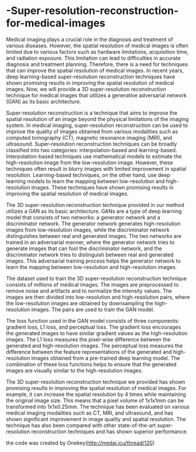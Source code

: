 # -Super-resolution-reconstruction-for-medical-images
Medical imaging plays a crucial role in the diagnosis and treatment of various diseases. However, the spatial resolution of medical images is often limited due to various factors such as hardware limitations, acquisition time, and radiation exposure. This limitation can lead to difficulties in accurate diagnosis and treatment planning. Therefore, there is a need for techniques that can improve the spatial resolution of medical images. In recent years, deep learning-based super-resolution reconstruction techniques have shown promising results in improving the spatial resolution of medical images. Now, we will provide a 3D super-resolution reconstruction technique for medical images that utilizes a generative adversarial network (GAN) as its basic architecture.

Super-resolution reconstruction is a technique that aims to improve the spatial resolution of an image beyond the physical limitations of the imaging system. In medical imaging, super-resolution reconstruction can be used to improve the quality of images obtained from various modalities such as computed tomography (CT), magnetic resonance imaging (MRI), and ultrasound. Super-resolution reconstruction techniques can be broadly classified into two categories: interpolation-based and learning-based. Interpolation-based techniques use mathematical models to estimate the high-resolution image from the low-resolution image. However, these techniques often result in blurry images with limited improvement in spatial resolution. Learning-based techniques, on the other hand, use deep learning models to learn the mapping between low-resolution and high-resolution images. These techniques have shown promising results in improving the spatial resolution of medical images.

The 3D super-resolution reconstruction technique provided in our method utilizes a GAN as its basic architecture. GANs are a type of deep learning model that consists of two networks: a generator network and a discriminator network. The generator network generates high-resolution images from low-resolution images, while the discriminator network distinguishes between real and generated images. The two networks are trained in an adversarial manner, where the generator network tries to generate images that can fool the discriminator network, and the discriminator network tries to distinguish between real and generated images. This adversarial training process helps the generator network to learn the mapping between low-resolution and high-resolution images.

The dataset used to train the 3D super-resolution reconstruction technique consists of millions of medical images. The images are preprocessed to remove noise and artifacts and to normalize the intensity values. The images are then divided into low-resolution and high-resolution pairs, where the low-resolution images are obtained by downsampling the high-resolution images. The pairs are used to train the GAN model.

The loss function used in the GAN model consists of three components: gradient loss, L1 loss, and perceptual loss. The gradient loss encourages the generated images to have similar gradient values as the high-resolution images. The L1 loss measures the pixel-wise difference between the generated and high-resolution images. The perceptual loss measures the difference between the feature representations of the generated and high-resolution images obtained from a pre-trained deep learning model. The combination of these loss functions helps to ensure that the generated images are visually similar to the high-resolution images.

The 3D super-resolution reconstruction technique we provided has shown promising results in improving the spatial resolution of medical images. For example, it can increase the spatial resolution by 4 times while maintaining the original image size. This means that a pixel volume of 1x1x1mm can be transformed into 1x1x0.25mm. The technique has been evaluated on various medical imaging modalities such as CT, MRI, and ultrasound, and has shown significant improvement in image quality and spatial resolution. The technique has also been compared with other state-of-the-art super-resolution reconstruction techniques and has shown superior performance.

the code was created by Onekey(http://medai.icu/thread/120)
